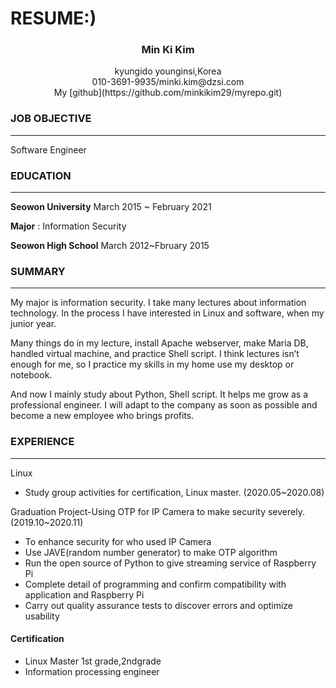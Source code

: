 # RESUME:)
### <center>Min Ki Kim</center>  
<center>kyungido younginsi,Korea</center>  
<center>010-3691-9935/minki.kim@dzsi.com</center>  
<center>My [github](https://github.com/minkikim29/myrepo.git)</center>


### JOB OBJECTIVE
--------------------------------------

Software Engineer
### EDUCATION
--------------------------------------

__Seowon University__  March 2015 ~ February 2021 


__Major__ : Information Security  

__Seowon High School__ March 2012~Fbruary 2015


### SUMMARY
---  
My major is information security. I take many lectures about information technology. In the 
process I have interested in Linux and software, when my junior year.  

Many things do in my lecture, install Apache webserver, make Maria DB, handled virtual machine,
and practice Shell script. I think lectures isn’t enough for me, so I practice my skills in my home use 
my desktop or notebook.  

And now I mainly study about Python, Shell script. It helps me grow as a professional engineer.
I will adapt to the company as soon as possible and become a new employee who brings profits.

### EXPERIENCE
---
Linux
+ Study group activities for certification, Linux master. (2020.05~2020.08)


 Graduation Project-Using OTP for IP Camera to make security severely. (2019.10~2020.11)
+ To enhance security for who used IP Camera
+ Use JAVE(random number generator) to make OTP algorithm
+ Run the open source of Python to give streaming service of Raspberry Pi
+ Complete detail of programming and confirm compatibility with application and Raspberry Pi
+ Carry out quality assurance tests to discover errors and optimize usability

#### Certification
+ Linux Master 1st grade,2ndgrade
+ Information processing engineer
